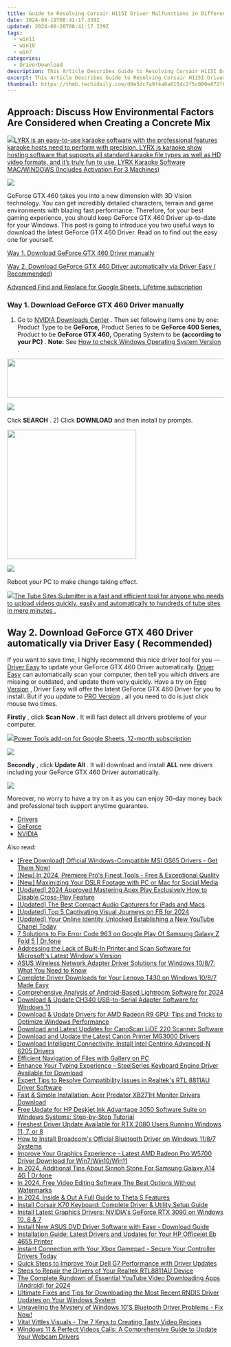 ```yaml
---
title: Guide to Resolving Corsair H115I Driver Malfunctions in Different Windows Environments
date: 2024-08-19T08:41:17.339Z
updated: 2024-08-20T08:41:17.339Z
tags:
  - win11
  - win10
  - win7
categories:
  - DriverDownload
description: This Article Describes Guide to Resolving Corsair H115I Driver Malfunctions in Different Windows Environments
excerpt: This Article Describes Guide to Resolving Corsair H115I Driver Malfunctions in Different Windows Environments
thumbnail: https://thmb.techidaily.com/d0e5dc7a9f4a0a0154c2f5c000e872f05d1d324633640e4e68e511d6c868a5f3.jpg
---
```


## Approach: Discuss How Environmental Factors Are Considered when Creating a Concrete Mix

<!-- affiliate ads begin -->
<a href="https://shop.pcdj.com/order/checkout.php?PRODS=4698998&QTY=1&AFFILIATE=108875&CART=1"> <img src="https://secure.avangate.com/images/merchant/47f4b6321e9fd8e8f7326a6adc1a7c1e/products/MacBook_Pro_lyrx-withsinger-tv.png" border="0">LYRX is an easy-to-use karaoke software with the professional features karaoke hosts need to perform with precision. LYRX is karaoke show hosting software that supports all standard karaoke file types as well as HD video formats, and it’s truly fun to use. 
LYRX Karaoke Software MAC/WINDOWS (Includes Activation For 3 Machines)</a>
<!-- affiliate ads end -->
![](https://images.drivereasy.com/wp-content/uploads/2017/02/GeForce_GTX_460_low_3qtr.png)

 GeForce GTX 460 takes you into a new dimension with 3D Vision technology. You can get incredibly detailed characters, terrain and game environments with blazing fast performance. Therefore, for your best gaming experience, you should keep GeForce GTX 460 Driver up-to-date for your Windows. This post is going to introduce you two useful ways to download the latest GeForce GTX 460 Driver. Read on to find out the easy one for yourself.

[Way 1. Download GeForce GTX 460 Driver manually](https://tools.techidaily.com/drivereasy/download/)

[Way 2. Download GeForce GTX 460 Driver automatically via Driver Easy ( Recommended)](https://www.drivereasy.com/knowledge/geforce-gtx-460-driver-download-windows-easily/#2)

<!-- affiliate ads begin -->
<a href="https://secure.2checkout.com/order/checkout.php?PRODS=4729642&QTY=1&AFFILIATE=108875&CART=1">Advanced Find and Replace for Google Sheets, Lifetime subscription</a>
<!-- affiliate ads end -->
### Way 1\. Download GeForce GTX 460 Driver manually

 1) Go to [NVIDIA Downloads Center](https://tools.techidaily.com/drivereasy/download/) . Then set following items one by one: Product Type to be **GeForce,**  Product Series to be **GeForce 400 Series,**  Product to be **GeForce GTX 460,**  Operating System to be **(according to your PC)** . **Note:**  See [How to check Windows Operating System Version](https://tools.techidaily.com/drivereasy/download/) .

<!-- affiliate ads begin -->
<a href="https://united.elfm.net/c/5597632/517826/4704" target="_top" id="517826"><img src="//a.impactradius-go.com/display-ad/4704-517826" border="0" alt="" width="728" height="90"/></a><img height="0" width="0" src="https://united.elfm.net/i/5597632/517826/4704" style="position:absolute;visibility:hidden;" border="0" />
<!-- affiliate ads end -->
![](https://images.drivereasy.com/wp-content/uploads/2017/02/1-20.png)

 Click **SEARCH** . 2) Click **DOWNLOAD** and then install by prompts.

<!-- affiliate ads begin -->
<a href="https://coinrule.sjv.io/c/5597632/1958374/18409" target="_top" id="1958374"><img src="//a.impactradius-go.com/display-ad/18409-1958374" border="0" alt="" width="300" height="300"/></a><img height="0" width="0" src="https://imp.pxf.io/i/5597632/1958374/18409" style="position:absolute;visibility:hidden;" border="0" />
<!-- affiliate ads end -->
![](https://images.drivereasy.com/wp-content/uploads/2017/02/2-22.png)

 Reboot your PC to make change taking effect.

<!-- affiliate ads begin -->
<a href="https://secure.2checkout.com/order/checkout.php?PRODS=4531356&QTY=1&AFFILIATE=108875&CART=1"><img src="https://secure.avangate.com/images/merchant/8fdd149fcaa7058caccc9c4ad5b0d89a/products/tss-box.JPG" border="0">The Tube Sites Submitter is a fast and efficient tool for anyone who needs to upload videos quickly, easily and automatically to hundreds of tube sites in mere minutes . </a>
<!-- affiliate ads end -->
## Way 2\. Download GeForce GTX 460 Driver automatically via Driver Easy ( Recommended)

 If you want to save time, I highly recommend this nice driver tool for you — [Driver Easy](https://tools.techidaily.com/drivereasy/download/) to update your GeForce GTX 460 Driver automatically. [Driver Easy](https://tools.techidaily.com/drivereasy/download/) can automatically scan your computer, then tell you which drivers are missing or outdated, and update them very quickly. Have a try on [Free Version](https://tools.techidaily.com/drivereasy/download/) , Driver Easy will offer the latest GeForce GTX 460 Driver for you to install. But if you update to [PRO Version](https://tools.techidaily.com/drivereasy/download/) , all you need to do is just click mouse two times.

**Firstly** , click **Scan Now** . It will fast detect all drivers problems of your computer.

<!-- affiliate ads begin -->
<a href="https://secure.2checkout.com/order/checkout.php?PRODS=4721564&QTY=1&AFFILIATE=108875&CART=1"><img src="https://secure.avangate.com/images/merchant/c14a8df1e1b4d5297e9cb30cb34d5a00/products/copy_power-tools-48.png" border="0">Power Tools add-on for Google Sheets, 12-month subscription</a>
<!-- affiliate ads end -->
![](https://images.drivereasy.com/wp-content/uploads/2017/02/SCAN-2.jpg)

**Secondly** , click **Update All** . It will download and install **ALL** new drivers including your GeForce GTX 460 Driver automatically.

![](https://images.drivereasy.com/wp-content/uploads/2017/02/GTX-460.jpg)

 Moreover, no worry to have a try on it as you can enjoy 30-day money back and professional tech support anytime guarantee.

* [Drivers](https://tools.techidaily.com/drivereasy/download/)
* [GeForce](https://tools.techidaily.com/drivereasy/download/)
* [NVIDIA](https://tools.techidaily.com/drivereasy/download/)

<ins class="adsbygoogle"
     style="display:block"
     data-ad-format="autorelaxed"
     data-ad-client="ca-pub-7571918770474297"
     data-ad-slot="1223367746"></ins>



<ins class="adsbygoogle"
     style="display:block"
     data-ad-client="ca-pub-7571918770474297"
     data-ad-slot="8358498916"
     data-ad-format="auto"
     data-full-width-responsive="true"></ins>

<span class="atpl-alsoreadstyle">Also read:</span>
<div><ul>
<li><a href="https://win-dash.techidaily.com/free-download-official-windows-compatible-msi-gs65-drivers-get-them-now/"><u>[Free Download] Official Windows-Compatible MSI GS65 Drivers - Get Them Now!</u></a></li>
<li><a href="https://fox-hovers.techidaily.com/new-in-2024-premiere-pros-finest-tools-free-and-exceptional-quality/"><u>[New] In 2024, Premiere Pro's Finest Tools - Free & Exceptional Quality</u></a></li>
<li><a href="https://facebook-clips.techidaily.com/new-maximizing-your-dslr-footage-with-pc-or-mac-for-social-media/"><u>[New] Maximizing Your DSLR Footage with PC or Mac for Social Media</u></a></li>
<li><a href="https://remote-screen-capture.techidaily.com/updated-2024-approved-mastering-apex-play-exclusively-how-to-disable-cross-play-feature/"><u>[Updated] 2024 Approved  Mastering Apex Play Exclusively  How to Disable Cross-Play Feature</u></a></li>
<li><a href="https://screen-video-capture.techidaily.com/updated-the-best-compact-audio-capturers-for-ipads-and-macs/"><u>[Updated] The Best Compact Audio Capturers for iPads and Macs</u></a></li>
<li><a href="https://facebook-clips.techidaily.com/updated-top-5-captivating-visual-journeys-on-fb-for-2024/"><u>[Updated] Top 5 Captivating Visual Journeys on FB for 2024</u></a></li>
<li><a href="https://facebook-video-share.techidaily.com/updated-your-online-identity-unlocked-establishing-a-new-youtube-chanel-today/"><u>[Updated] Your Online Identity Unlocked  Establishing a New YouTube Chanel Today</u></a></li>
<li><a href="https://howto.techidaily.com/7-solutions-to-fix-error-code-963-on-google-play-of-samsung-galaxy-z-fold-5-drfone-by-drfone-fix-android-problems-fix-android-problems/"><u>7 Solutions to Fix Error Code 963 on Google Play Of Samsung Galaxy Z Fold 5 | Dr.fone</u></a></li>
<li><a href="https://win-dash.techidaily.com/addressing-the-lack-of-built-in-printer-and-scan-software-for-microsofts-latest-windows-version/"><u>Addressing the Lack of Built-In Printer and Scan Software for Microsoft's Latest Window's Version</u></a></li>
<li><a href="https://win-dash.techidaily.com/asus-wireless-network-adapter-driver-solutions-for-windows-1087-what-you-need-to-know/"><u>ASUS Wireless Network Adapter Driver Solutions for Windows 10/8/7: What You Need to Know</u></a></li>
<li><a href="https://win-dash.techidaily.com/complete-driver-downloads-for-your-lenovo-t430-on-windows-1087-made-easy/"><u>Complete Driver Downloads for Your Lenovo T430 on Windows 10/8/7 Made Easy</u></a></li>
<li><a href="https://extra-information.techidaily.com/comprehensive-analysis-of-android-based-lightroom-software-for-2024/"><u>Comprehensive Analysis of Android-Based Lightroom Software for 2024</u></a></li>
<li><a href="https://win-dash.techidaily.com/download-and-update-ch340-usb-to-serial-adapter-software-for-windows-11/"><u>Download & Update CH340 USB-to-Serial Adapter Software for Windows 11</u></a></li>
<li><a href="https://win-dash.techidaily.com/download-and-update-drivers-for-amd-radeon-r9-gpu-tips-and-tricks-to-optimize-windows-performance/"><u>Download & Update Drivers for AMD Radeon R9 GPU: Tips and Tricks to Optimize Windows Performance</u></a></li>
<li><a href="https://win-dash.techidaily.com/download-and-latest-updates-for-canoscan-lide-220-scanner-software/"><u>Download and Latest Updates for CanoScan LiDE 220 Scanner Software</u></a></li>
<li><a href="https://win-dash.techidaily.com/download-and-update-the-latest-canon-printer-mg3000-drivers/"><u>Download and Update the Latest Canon Printer MG3000 Drivers</u></a></li>
<li><a href="https://win-dash.techidaily.com/download-intelligent-connectivity-install-intel-centrino-advanced-n-6205-drivers/"><u>Download Intelligent Connectivity: Install Intel Centrino Advanced-N 6205 Drivers</u></a></li>
<li><a href="https://win11.techidaily.com/efficient-navigation-of-files-with-gallery-on-pc/"><u>Efficient Navigation of Files with Gallery on PC</u></a></li>
<li><a href="https://win-dash.techidaily.com/enhance-your-typing-experience-steelseries-keyboard-engine-driver-available-for-download/"><u>Enhance Your Typing Experience - SteelSeries Keyboard Engine Driver Available for Download</u></a></li>
<li><a href="https://win-dash.techidaily.com/expert-tips-to-resolve-compatibility-issues-in-realteks-rtl-8811au-driver-software/"><u>Expert Tips to Resolve Compatibility Issues in Realtek's RTL 8811AU Driver Software</u></a></li>
<li><a href="https://win-dash.techidaily.com/fast-and-simple-installation-acer-predator-xb271h-monitor-drivers-download/"><u>Fast & Simple Installation: Acer Predator XB271H Monitor Drivers Download</u></a></li>
<li><a href="https://win-dash.techidaily.com/free-update-for-hp-deskjet-ink-advantage-3050-software-suite-on-windows-systems-step-by-step-tutorial/"><u>Free Update for HP Deskjet Ink Advantage 3050 Software Suite on Windows Systems: Step-by-Step Tutorial</u></a></li>
<li><a href="https://win-dash.techidaily.com/freshest-driver-update-available-for-rtx-2080-users-running-windows-11-7-or-8/"><u>Freshest Driver Update Available for RTX 2080 Users Running Windows 11, 7, or 8</u></a></li>
<li><a href="https://win-dash.techidaily.com/how-to-install-broadcoms-official-bluetooth-driver-on-windows-1187-systems/"><u>How to Install Broadcom's Official Bluetooth Driver on Windows 11/8/7 Systems</u></a></li>
<li><a href="https://win-dash.techidaily.com/improve-your-graphics-experience-latest-amd-radeon-pro-w5700-driver-download-for-win7win10win11/"><u>Improve Your Graphics Experience - Latest AMD Radeon Pro W5700 Driver Download for Win7/Win10/Win11</u></a></li>
<li><a href="https://change-location.techidaily.com/in-2024-additional-tips-about-sinnoh-stone-for-samsung-galaxy-a14-4g-drfone-by-drfone-virtual-android/"><u>In 2024, Additional Tips About Sinnoh Stone For Samsung Galaxy A14 4G | Dr.fone</u></a></li>
<li><a href="https://ai-vdieo-software.techidaily.com/in-2024-free-video-editing-software-the-best-options-without-watermarks/"><u>In 2024, Free Video Editing Software The Best Options Without Watermarks</u></a></li>
<li><a href="https://extra-support.techidaily.com/in-2024-inside-and-out-a-full-guide-to-theta-s-features/"><u>In 2024, Inside & Out  A Full Guide to Theta S Features</u></a></li>
<li><a href="https://win-dash.techidaily.com/install-corsair-k70-keyboard-complete-driver-and-utility-setup-guide/"><u>Install Corsair K70 Keyboard: Complete Driver & Utility Setup Guide</u></a></li>
<li><a href="https://win-dash.techidaily.com/install-latest-graphics-drivers-nvidias-geforce-rtx-3090-on-windows-10-8-and-7/"><u>Install Latest Graphics Drivers: NVIDIA's GeForce RTX 3090 on Windows 10, 8 & 7</u></a></li>
<li><a href="https://win-dash.techidaily.com/install-new-asus-dvd-driver-software-with-ease-download-guide/"><u>Install New ASUS DVD Driver Software with Ease - Download Guide</u></a></li>
<li><a href="https://win-dash.techidaily.com/installation-guide-latest-drivers-and-updates-for-your-hp-officejet-eb-4655-printer/"><u>Installation Guide: Latest Drivers and Updates for Your HP Officejet Eb 4655 Printer</u></a></li>
<li><a href="https://win-dash.techidaily.com/1722974377004-instant-connection-with-your-xbox-gamepad-secure-your-controller-drivers-today/"><u>Instant Connection with Your Xbox Gamepad - Secure Your Controller Drivers Today</u></a></li>
<li><a href="https://win-dash.techidaily.com/quick-steps-to-improve-your-dell-g7-performance-with-driver-updates/"><u>Quick Steps to Improve Your Dell G7 Performance with Driver Updates</u></a></li>
<li><a href="https://win-dash.techidaily.com/steps-to-repair-the-drivers-of-your-realtek-rtl8811au-device/"><u>Steps to Repair the Drivers of Your Realtek RTL8811AU Device</u></a></li>
<li><a href="https://facebook-record-videos.techidaily.com/the-complete-rundown-of-essential-youtube-video-downloading-apps-android-for-2024/"><u>The Complete Rundown of Essential YouTube Video Downloading Apps (Android) for 2024</u></a></li>
<li><a href="https://win-dash.techidaily.com/ultimate-fixes-and-tips-for-downloading-the-most-recent-rndis-driver-updates-on-your-windows-system/"><u>Ultimate Fixes and Tips for Downloading the Most Recent RNDIS Driver Updates on Your Windows System</u></a></li>
<li><a href="https://win-dash.techidaily.com/1722972140522-unraveling-the-mystery-of-windows-10s-bluetooth-driver-problems-fix-now/"><u>Unraveling the Mystery of Windows 10'S Bluetooth Driver Problems - Fix Now!</u></a></li>
<li><a href="https://extra-lessons.techidaily.com/vital-vittles-visuals-the-7-keys-to-creating-tasty-video-recipes/"><u>Vital Vittles Visuals - The 7 Keys to Creating Tasty Video Recipes</u></a></li>
<li><a href="https://win-dash.techidaily.com/windows-11-and-perfect-videos-calls-a-comprehensive-guide-to-update-your-webcam-drivers/"><u>Windows 11 & Perfect Videos Calls: A Comprehensive Guide to Update Your Webcam Drivers</u></a></li>
</ul></div>
